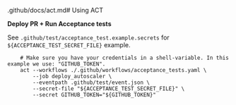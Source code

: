 .github/docs/act.md# Using ACT

__Deploy PR + Run Acceptance tests__

See `.github/test/acceptance_test.example.secrets` for `${ACCEPTANCE_TEST_SECRET_FILE}` example.

```console
    # Make sure you have your credentials in a shell-variable. In this example we use: "GITHUB_TOKEN".
    act --workflows ./.github/workflows/acceptance_tests.yaml \
        --job deploy_autoscaler \
        --eventpath .github/test/event.json \
        --secret-file "${ACCEPTANCE_TEST_SECRET_FILE}" \
        --secret GITHUB_TOKEN="${GITHUB_TOKEN}"
```